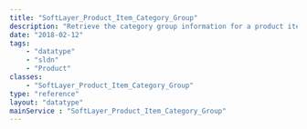 ```yaml
---
title: "SoftLayer_Product_Item_Category_Group"
description: "Retrieve the category group information for a product item."
date: "2018-02-12"
tags:
    - "datatype"
    - "sldn"
    - "Product"
classes:
    - "SoftLayer_Product_Item_Category_Group"
type: "reference"
layout: "datatype"
mainService : "SoftLayer_Product_Item_Category_Group"
---
```

